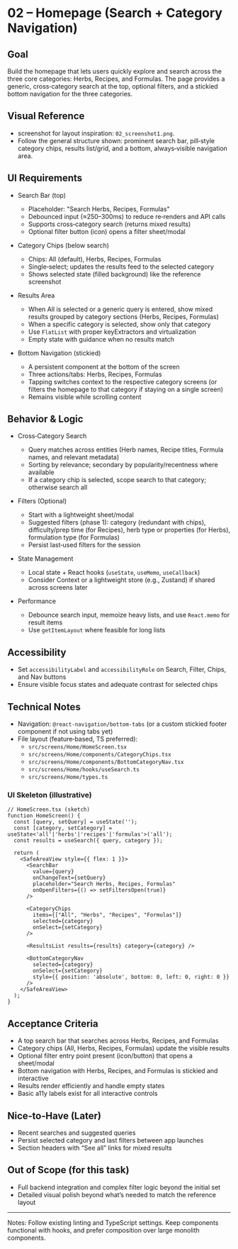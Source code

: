 # 02 – Homepage (Search + Category Navigation)

## Goal
Build the homepage that lets users quickly explore and search across the three core categories: Herbs, Recipes, and Formulas. The page provides a generic, cross‑category search at the top, optional filters, and a stickied bottom navigation for the three categories.

## Visual Reference
- screenshot for layout inspiration: `02_screenshot1.png`.
- Follow the general structure shown: prominent search bar, pill‑style category chips, results list/grid, and a bottom, always‑visible navigation area.

## UI Requirements
- Search Bar (top)
  - Placeholder: "Search Herbs, Recipes, Formulas"
  - Debounced input (≈250–300ms) to reduce re‑renders and API calls
  - Supports cross‑category search (returns mixed results)
  - Optional filter button (icon) opens a filter sheet/modal

- Category Chips (below search)
  - Chips: All (default), Herbs, Recipes, Formulas
  - Single‑select; updates the results feed to the selected category
  - Shows selected state (filled background) like the reference screenshot

- Results Area
  - When All is selected or a generic query is entered, show mixed results grouped by category sections (Herbs, Recipes, Formulas)
  - When a specific category is selected, show only that category
  - Use `FlatList` with proper keyExtractors and virtualization
  - Empty state with guidance when no results match

- Bottom Navigation (stickied)
  - A persistent component at the bottom of the screen
  - Three actions/tabs: Herbs, Recipes, Formulas
  - Tapping switches context to the respective category screens (or filters the homepage to that category if staying on a single screen)
  - Remains visible while scrolling content

## Behavior & Logic
- Cross‑Category Search
  - Query matches across entities (Herb names, Recipe titles, Formula names, and relevant metadata)
  - Sorting by relevance; secondary by popularity/recentness where available
  - If a category chip is selected, scope search to that category; otherwise search all

- Filters (Optional)
  - Start with a lightweight sheet/modal
  - Suggested filters (phase 1): category (redundant with chips), difficulty/prep time (for Recipes), herb type or properties (for Herbs), formulation type (for Formulas)
  - Persist last‑used filters for the session

- State Management
  - Local state + React hooks (`useState`, `useMemo`, `useCallback`)
  - Consider Context or a lightweight store (e.g., Zustand) if shared across screens later

- Performance
  - Debounce search input, memoize heavy lists, and use `React.memo` for result items
  - Use `getItemLayout` where feasible for long lists

## Accessibility
- Set `accessibilityLabel` and `accessibilityRole` on Search, Filter, Chips, and Nav buttons
- Ensure visible focus states and adequate contrast for selected chips

## Technical Notes
- Navigation: `@react-navigation/bottom-tabs` (or a custom stickied footer component if not using tabs yet)
- File layout (feature‑based, TS preferred):
  - `src/screens/Home/HomeScreen.tsx`
  - `src/screens/Home/components/CategoryChips.tsx`
  - `src/screens/Home/components/BottomCategoryNav.tsx`
  - `src/screens/Home/hooks/useSearch.ts`
  - `src/screens/Home/types.ts`

### UI Skeleton (illustrative)
```tsx
// HomeScreen.tsx (sketch)
function HomeScreen() {
  const [query, setQuery] = useState('');
  const [category, setCategory] = useState<'all'|'herbs'|'recipes'|'formulas'>('all');
  const results = useSearch({ query, category });

  return (
    <SafeAreaView style={{ flex: 1 }}>
      <SearchBar
        value={query}
        onChangeText={setQuery}
        placeholder="Search Herbs, Recipes, Formulas"
        onOpenFilters={() => setFiltersOpen(true)}
      />

      <CategoryChips
        items={["All", "Herbs", "Recipes", "Formulas"]}
        selected={category}
        onSelect={setCategory}
      />

      <ResultsList results={results} category={category} />

      <BottomCategoryNav
        selected={category}
        onSelect={setCategory}
        style={{ position: 'absolute', bottom: 0, left: 0, right: 0 }}
      />
    </SafeAreaView>
  );
}
```

## Acceptance Criteria
- A top search bar that searches across Herbs, Recipes, and Formulas
- Category chips (All, Herbs, Recipes, Formulas) update the visible results
- Optional filter entry point present (icon/button) that opens a sheet/modal
- Bottom navigation with Herbs, Recipes, and Formulas is stickied and interactive
- Results render efficiently and handle empty states
- Basic a11y labels exist for all interactive controls

## Nice‑to‑Have (Later)
- Recent searches and suggested queries
- Persist selected category and last filters between app launches
- Section headers with “See all” links for mixed results

## Out of Scope (for this task)
- Full backend integration and complex filter logic beyond the initial set
- Detailed visual polish beyond what’s needed to match the reference layout

---

Notes: Follow existing linting and TypeScript settings. Keep components functional with hooks, and prefer composition over large monolith components.

